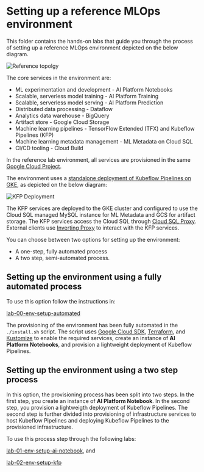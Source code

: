 # Setting up a reference MLOps environment

This folder contains the hands-on labs that guide you through the process of setting up a reference MLOps environment depicted on the below diagram.

![Reference topolgy](/images/lab_300.png)

The core services in the environment are:
- ML experimentation and development - AI Platform Notebooks 
- Scalable, serverless model training - AI Platform Training  
- Scalable, serverless model serving - AI Platform Prediction 
- Distributed data processing - Dataflow  
- Analytics data warehouse - BigQuery 
- Artifact store - Google Cloud Storage 
- Machine learning pipelines - TensorFlow Extended (TFX) and Kubeflow Pipelines (KFP)
- Machine learning metadata  management - ML Metadata on Cloud SQL
- CI/CD tooling - Cloud Build
    
In the reference lab environment, all services are provisioned in the same [Google Cloud Project](https://cloud.google.com/storage/docs/projects). 

The environment uses a [standalone deployment of Kubeflow Pipelines on GKE](https://www.kubeflow.org/docs/pipelines/installation/standalone-deployment/), as depicted on the below diagram:


![KFP Deployment](/images/kfp.png)

The KFP services are deployed to the GKE cluster and configured to use the Cloud SQL managed MySQL instance for ML Metadata and GCS for artifact storage. The KFP services access the Cloud SQL through [Cloud SQL Proxy](https://cloud.google.com/sql/docs/mysql/sql-proxy). External clients use [Inverting Proxy](https://github.com/google/inverting-proxy) to interact with the KFP services.

You can choose between two options for setting up the environment:
- A one-step, fully automated process 
- A two step, semi-automated process.

## Setting up the environment using a fully automated process

To use this option follow the instructions in:

[lab-00-env-setup-automated](lab-00-env-setup-automated/README.md)

The provisioning of the environment has been fully automated in the `./install.sh` script. The script uses [Google Cloud SDK](https://cloud.google.com/sdk), [Terraform](https://www.terraform.io/docs/providers/google/index.html), and [Kustomize](https://kustomize.io/) to enable the required services, create an instance of **AI Platform Notebooks**, and provision a lightweight deployment of Kubeflow Pipelines.


## Setting up the environment using a two step process

In this option, the provisioning process has been split into two steps. In the first step, you create an instance of **AI Platform Notebook**. In the second step, you provision a lightweigth deployment of Kubeflow Pipelines. The second step is further divided into provisioning of infrastructure services to host Kubeflow Pipelines and deploying Kubeflow Pipelines to the provisioned infrastructure.

To use this process step through the following labs:

[lab-01-env-setup-ai-notebook](lab-01-env-setup-ai-notebook/README.md), and

[lab-02-env-setup-kfp](lab-02-env-setup-kfp/README.md)




